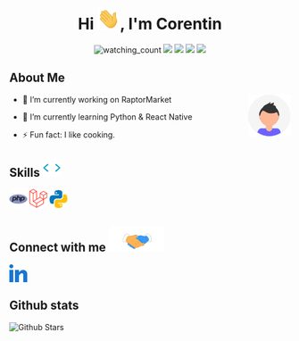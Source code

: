 <h1 align="center">Hi <img src="https://github.com/iarka/iarka/blob/main/hi.gif" width="40px" />, I'm Corentin</h1>

<p align="center">
  <img src="https://komarev.com/ghpvc/?username=iarka&color=brightgreen" alt="watching_count" />
  <img src="https://img.shields.io/badge/Age-24-blue" />
  <img src="https://img.shields.io/badge/Focus-Php, Laravel, Python, React Native-brightgreen" />
  <img src="https://img.shields.io/badge/Lives-France-success" />
  <img src="https://img.shields.io/badge/Languages-English%20%26%20French-brightgreen" />
</p>

<h2> About Me</h2>

<img width="15%" align="right" alt="Github" src="https://github.com/iarka/iarka/blob/main/undraw_profile.svg" />

- 🔭 I’m currently working on RaptorMarket
  
- 🌱 I’m currently learning Python & React Native
  
- ⚡ Fun fact: I like cooking.

<h2> Skills <img src = "https://github.com/iarka/iarka/blob/main/skills.gif" width = 32px> </h2>
<a href=""><img width ='32px' src ='https://github.com/iarka/iarka/blob/main/php.svg'></a>
<a href=""><img width ='32px' src ='https://github.com/iarka/iarka/blob/main/laravel.svg'></a>
<a href=""><img width ='32px' src ='https://github.com/iarka/iarka/blob/main/python.svg'></a>

<h2> Connect with me <img src='https://github.com/iarka/iarka/blob/main/handshake.gif' width="100px"> </h2>
<a href = 'https://www.linkedin.com/in/corentin-moutoucarpin'> <img width = '32px' align= 'center' src="https://github.com/iarka/iarka/blob/main/linkedin.svg"/></a> 

<h2> Github stats </h2>

![Github Stars](https://github-readme-stats.vercel.app/api?username=iarka&show_icons=true&locale=en&count_private=true&hide_rank=true&custom_title=My%20GitHub%20Stats&disable_animations=true&theme=tokyonight)
